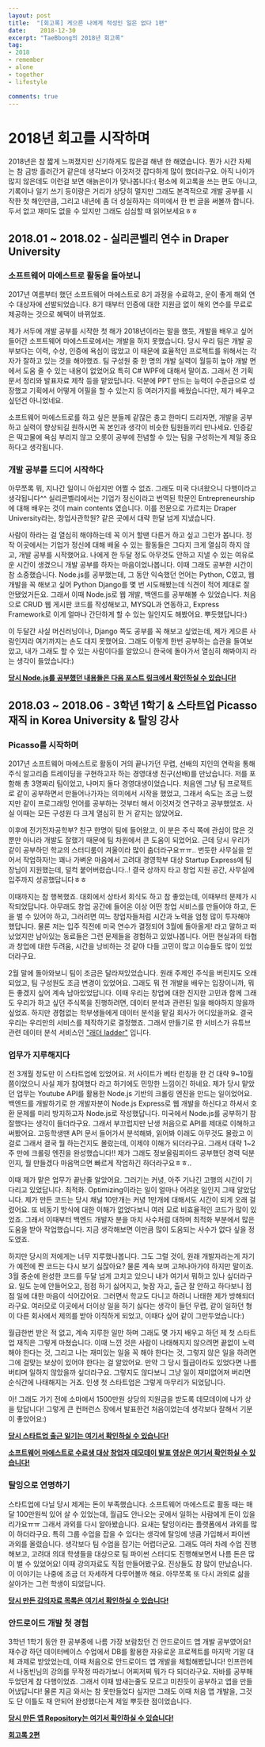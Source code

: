 ```yaml
---
layout: post
title:  "[회고록] 게으른 나에게 적성인 일은 없다 1편"
date:    2018-12-30
excerpt: "TaeBbong의 2018년 회고록"
tag:
- 2018
- remember
- alone
- together
- lifestyle

comments: true
---
```


# 2018년 회고를 시작하며
2018년은 참 짧게 느껴졌지만 신기하게도 많은걸 해낸 한 해였습니다.
뭔가 시간 자체는 참 금방 흘러간거 같은데 생각보다 이것저것 잡다하게 많이 했더라구요.
아직 나이가 많지 않은데도 이런걸 보면 애늙은이가 맞나봅니다:(
평소에 회고록을 쓰는 편도 아니고, 기록이나 일기 쓰기 등이랑은 거리가 상당히 멀지만 그래도 본격적으로 개발 공부를 시작한 첫 해인만큼,
그리고 내년에 좀 더 성실하자는 의미에서 한 번 글을 써볼까 합니다.
두서 없고 재미도 없을 수 있지만 그래도 심심할 때 읽어보세요ㅎㅎ

## 2018.01 ~ 2018.02 - 실리콘벨리 연수 in Draper University
### 소프트웨어 마에스트로 활동을 돌아보니
2017년 여름부터 했던 소프트웨어 마에스트로 8기 과정을 수료하고, 운이 좋게 해외 연수 대상자에 선발되었습니다. 8기 때부터 인증에 대한 지원금 없이 해외 연수를 무료로 제공하는 것으로 혜택이 바뀌었죠.

제가 서두에 개발 공부를 시작한 첫 해가 2018년이라는 말을 했듯, 개발을 배우고 싶어 들어간 소프트웨어 마에스트로에서는 개발을 하지 못했습니다. 당시 우리 팀은 개발 공부보다는 이력, 수상, 인증에 욕심이 많았고 이 때문에 효율적인 프로젝트를 위해서는 각자가 잘하고 있는 것을 해야했죠. 팀 구성원 중 한 명의 개발 실력이 월등히 높아 개발 면에서 도움 줄 수 있는 내용이 없었어요 특히 C# WPF에 대해서 말이죠. 그래서 전 기획 문서 정리와 발표자료 제작 등을 맡았답니다. 덕분에 PPT 만드는 능력이 수준급으로 성장했고 기획에서 어떻게 어필을 할 수 있는지 등 여러가지를 배웠습니다만, 제가 배우고 싶던건 아니었네요.

소프트웨어 마에스트로를 하고 싶은 분들께 같잖은 충고 한마디 드리자면, 개발을 공부하고 실력이 향상되길 원하시면 꼭 본인과 생각이 비슷한 팀원들끼리 만나세요. 인증같은 떡고물에 욕심 부리지 않고 오롯이 공부에 전념할 수 있는 팀을 구성하는게 제일 중요하다고 생각됩니다.

### 개발 공부를 드디어 시작하다
아무쪼록 뭐, 지나간 일이니 아쉽지만 어쩔 수 없죠. 그래도 미국 다녀왔으니 다행이라고 생각됩니다^^ 실리콘벨리에서는 기업가 정신이라고 번역된 학문인 Entrepreneurship에 대해 배우는 것이 main contents 였습니다. 이를 전문으로 가르치는 Draper University라는, 창업사관학원? 같은 곳에서 대략 한달 넘게 지냈습니다. 

사람이 하라는 걸 열심히 해야하는데 꼭 이거 할땐 다른거 하고 싶고 그런가 봅니다. 정작 이곳에서는 기업가 정신에 대해 배울 수 있는 활동들은 그다지 크게 열심히 하지 않고, 개발 공부를 시작했어요. 나에게 한 두달 정도 아무것도 안하고 지낼 수 있는 여유로운 시간이 생겼으니 개발 공부를 하자는 마음이었나봅니다. 이때 그래도 공부한 시간이 참 소중했습니다. Node.js를 공부했는데, 그 동안 익숙했던 언어는 Python, C였고, 웹 개발을 꼭 해보고 싶어 Python Django를 몇 번 시도해봤는데 식견이 적어 제대로 잘 안됐었거든요. 그래서 이때 Node.js로 웹 개발, 백엔드를 공부해볼 수 있었습니다. 처음으로 CRUD 웹 게시판 코드를 작성해보고, MYSQL과 연동하고, Express Framework로 이게 얼마나 간단하게 할 수 있는 일인지도 해봤어요. 뿌듯했답니다:) 

이 두달간 사실 머신러닝이나, Django 쪽도 공부를 꼭 해보고 싶었는데, 제가 게으른 사람인지라 여기까지는 손도 대지 못했어요. 그래도 이렇게 한번 공부하는 습관을 들여보았고, 내가 그래도 할 수 있는 사람이다를 알았으니 한국에 돌아가서 열심히 해봐야지 라는 생각이 들었습니다:)

[**당시 Node.js를 공부했던 내용들은 다음 포스트 링크에서 확인하실 수 있습니다!**](https://taebbong.github.io/node.js-project)

## 2018.03 ~ 2018.06 - 3학년 1학기 & 스타트업 Picasso 재직 in Korea University & 탈잉 강사
### Picasso를 시작하며
2017년 소프트웨어 마에스트로 활동이 거의 끝나가던 무렵, 선배의 지인의 연락을 통해 주식 알고리즘 트레이딩을 구현하고자 하는 경영대생 친구(선배)를 만났습니다. 저를 포함해 총 3명짜리 팀이었고, 나머지 둘다 경영대생이었습니다. 처음엔 그냥 팀 프로젝트로 같이 공부하면서 만들어나가자는 의미에서 시작을 했었고, 그래서 속도는 조금 느렸지만 같이 프로그래밍 언어를 공부하는 것부터 해서 이것저것 연구하고 공부했었죠. 사실 이때는 모든 구성원 다 크게 열심히 한 거 같지는 않았어요.

이후에 전기전자공학부? 친구 한명이 팀에 들어왔고, 이 분은 주식 쪽에 관심이 많은 것 뿐만 아니라 개발도 잘했기 때문에 팀 차원에서 큰 도움이 되었어요. 근데 당시 우리가 같이 공부하던 학교의 스터디룸이 겨울이라 많이 춥더라구요ㅠㅠ.. 번듯한 사무실을 얻어서 작업하자!는 꽤나 가벼운 마음에서 고려대 경영학부 대상 Startup Express에 팀장님이 지원했는데, 덜컥 붙어버렸습니다..! 결국 상까지 타고 창업 지원 공간, 사무실에 입주까지 성공했답니다ㅎㅎ

이때까지는 참 행복했죠. 대회에서 상타서 회식도 하고 참 좋았는데, 이때부터 문제가 시작되었답니다. 아무래도 창업 공간에 들어온 이상 어떤 창업 서비스를 만들어야 하고, 돈을 벌 수 있어야 하고, 그러려면 여느 창업자들처럼 시간과 노력을 엄청 많이 투자해야 했답니다. 물론 저는 입주 직전에 미국 연수가 결정되어 3월에 돌아올게! 라고 말하고 떠났었지만 남아있는 동료들은 그런 문제들을 경험하고 있었나봅니다. 어떤 현실과의 타협과 창업에 대한 두려움, 시간을 낭비하는 것 같아 다들 고민이 많고 이슈들도 많이 있었더라구요. 

2월 말에 돌아와보니 팀이 조금은 달라져있었습니다. 원래 주제인 주식을 버린지도 오래 되었고, 팀 구성원도 조금 변경이 있었어요. 그래도 뭐 전 개발을 배우는 입장이니까, 뭐든 좋겠지 싶어 계속 남아있었답니다. 이때 우리는 창업에 대한 진지한 고민과 함께 그래도 우리가 하고 싶던 주식쪽을 진행하려면, 데이터 분석과 관련된 일을 해야하지 않을까 싶었죠. 하지만 경험없는 학부생들에게 데이터 분석을 맡길 회사가 어디있을까요. 결국 우리는 우리만의 서비스를 제작하기로 결정했죠. 그래서 만들기로 한 서비스가 유튜브 관련 데이터 분석 서비스인 ["래더 ladder"](https://ladder.kr) 입니다. 

### 업무가 지루해지다
전 3개월 정도만 이 스타트업에 있었어요. 저 사이트가 베타 런칭을 한 건 대략 9~10월 쯤이었으니 사실 제가 참여했다 라고 하기에도 민망한 느낌이긴 하네요. 제가 당시 맡았던 업무는 Youtube API를 활용한 Node.js 기반의 크롤링 엔진을 만드는 일이었어요. 백엔드를 개발하기로 한 개발자분이 Node.js Express로 웹 개발을 하신다고 하셔서 호환 문제를 미리 방지하고자 Node.js로 작성했답니다. 미국에서 Node.js를 공부하기 참 잘했다는 생각이 들더라구요. 그래서 부끄럽지만 난생 처음으로 API를 제대로 이해하고 써봤어요. 고등학생땐 API 문서 들어가서 분석해봐, 읽어봐 이래도 아무것도 몰랐고 이걸로 그래서 결국 뭘 하는건지도 몰랐는데, 이제야 이해가 되더라구요. 그래서 대략 1~2주 만에 크롤링 엔진을 완성했습니다!! 제가 그래도 정보올림피아드 공부했던 경력 덕분인지, 뭘 만들겠다 마음먹으면 빠르게 작업하긴 하더라구요ㅎㅎ..

이때 제가 맡은 업무가 끝난줄 알았어요. 그러기는 커녕, 아주 기나긴 고행의 시간이 기다리고 있었답니다. 최적화. Optimizing이라는 일이 얼마나 어려운 일인지 그때 알았답니다. 제가 만든 코드는 당시 채널 10만개는 커녕 1만개에 대해서도 시간이 되게 오래 걸렸어요. 또 비동기 방식에 대한 이해가 없었다보니 여러 모로 비효율적인 코드가 많이 있었죠. 그래서 이때부터 백엔드 개발자 분을 마치 사수처럼 대하며 최적화 부분에서 많은 도움을 받아 작업했습니다. 지금 생각해보면 이만큼 많이 도움되는 사수가 없다 싶을 정도였죠.

하지만 당시의 저에게는 너무 지루했나봅니다. 그도 그럴 것이, 원래 개발자라는게 자기가 예전에 짠 코드는 다시 보기 싫잖아요? 물론 계속 보며 고쳐나아가야 하지만 말이죠. 3월 중순에 완성한 코드를 두달 넘게 고치고 있으니 내가 여기서 뭐하고 있나 싶더라구요. 일도 눈에 안들어오고, 점점 하기 싫어지고, 늦잠 자고, 출근 잘 안하고 하다보니 점점 일에 대한 마음이 식어갔어요. 그러면서 학교도 다니고 하려니 나태한 제가 방해되더라구요. 여러모로 이곳에서 더이상 일을 하기 싫다는 생각이 들던 무렵, 같이 일하던 형이 다른 회사에서 제의를 받아 이직하게 되었고, 이때다 싶어 같이 그만두었습니다:) 

월급한번 받은 적 없고, 계속 지루한 일만 하며 그래도 몇 가지 배우고 하던 제 첫 스타트업 재직은 그렇게 마쳤습니다. 이때 느낀 것은 사람이 나태해지지 않으려면 끝없이 노력해야 한다는 것, 그리고 나는 재미있는 일을 꼭 해야 한다는 것, 그렇지 않은 일을 하려면 그에 걸맞는 보상이 있어야 한다는 걸 알았어요. 만약 그 당시 월급이라도 있었다면 나름 버티며 일하지 않았을까 싶더라구요. 그렇지도 않다보니 그냥 일이 재미없어져 버리면 순식간에 나태해지는 거죠. 인생 첫 스타트업은 그렇게 마무리가 되었답니다.

아! 그래도 가기 전에 소마에서 1500만원 상당의 지원금을 받도록 데모데이에 나가 상을 탔답니다! 그렇게 큰 컨퍼런스 장에서 발표한건 처음이었는데 생각보다 잘해서 기분이 좋았어요:)

[**당시 스타트업 출근 일기는 여기서 확인하실 수 있습니다!**](https://taebbong.github.io/picasso-diary-post)

[**소프트웨어 마에스트로 수료생 대상 창업자 데모데이 발표 영상은 여기서 확인하실 수 있습니다!**](https://www.facebook.com/plugins/video.php?href=https%3A%2F%2Fwww.facebook.com%2F100015531971779%2Fvideos%2F332990950561968%2F&show_text=0&width=560)

### 탈잉으로 연명하기
스타트업에 다닐 당시 제게는 돈이 부족했습니다. 소프트웨어 마에스트로 활동 때는 매달 100만원씩 있어 살 수 있었는데, 월급도 안나오는 곳에서 일하는 사람에게 돈이 있을리가요ㅠㅠ 그래서 과외를 다시 알아봤습니다. 요새는 탈잉이라는 플랫폼에서 과외를 많이 하더라구요. 특히 그룹 수업을 잡을 수 있다는 생각에 탈잉에 냉큼 가입해서 파이썬 과외를 올렸습니다. 생각보다 팀 수업을 잡기는 어렵더군요. 그래도 여러 차례 수업 진행해보고, 고려대 의대 학생들을 대상으로 팀 파이썬 스터디도 진행해보면서 나름 돈은 많이 벌 수 있었어요! 이때 강의자료도 직접 만들어봤구요. 진상들도 참 많이 만났습니다. 이 이야기는 나중에 조금 더 자세하게 다루어볼까 해요. 아무쪼록 또 다시 과외로 삶을 살아가는 그런 학생이 되었답니다. 

[**당시 만든 강의자료 목록은 여기서 확인하실 수 있습니다!**](https://taebbong.github.io/bbongpython-project)

### 안드로이드 개발 첫 경험
3학년 1학기 동안 한 공부중에 나름 가장 보람찼던 건 안드로이드 앱 개발 공부였어요! 재수강 하던 데이터베이스 수업에서 DB를 활용한 자유로운 프로젝트를 마지막 기말 대체 과제로 받았었는데, 이때 처음으로 안드로이드 앱 개발을 체험해봤답니다! 인프런에서 나동빈님의 강의를 무작정 따라가보니 어찌저찌 뭐가 다 되더라구요. 자바를 공부해두었던게 참 다행이었죠. 그래서 이때 밤새는줄도 모르고 미친듯이 공부하고 앱을 만들어냈답니다! 물론 지금 와서는 참 못만들었다 싶지만 그래도 이때 처음 앱 개발을, 그것도 단 이틀도 채 안되어 완성했다는게 제일 뿌듯한 점이었습니다. 

[**당시 만든 앱 Repository는 여기서 확인하실 수 있습니다!**](https://github.com/TaeBbong/billiard)



[**회고록 2편**](https://taebbong.github.io/remember2018-2)